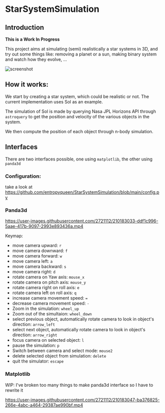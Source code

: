 # StarSystemSimulation

## Introduction

**This is a Work In Progress**

This project aims at simulating (semi) realistically a star systems in 3D, and try out some things like: 
removing a planet or a sun, making binary system and watch how they evolve, ...

![screenshot](./screenshot/screenshot.png)

## How it works:

We start by creating a star system, which could be realistic or not. The current implementation uses Sol as an example.

The simulation of Sol is made by querying Nasa JPL Horizons API through `astroquery` to get the position and velocity of
the various objects in the system.

We then compute the position of each object through n-body simulation.

## Interfaces

There are two interfaces possible, one using `matplotlib`, the other using `panda3d`

### Configuration:

take a look at https://github.com/entropyqueen/StarSystemSimulation/blob/main/config.py 

### Panda3d

https://user-images.githubusercontent.com/2721112/210183033-ddf1c996-5aae-417b-9097-2993e893436a.mp4

Keymap:

- move camera upward: `r`
- move camera downward: `f`
- move camera forward: `w`
- move camera left: `a`
- move camera backward: `s`
- move camera right: `d`
- rotate camera on Yaw axis: `mouse_x`
- rotate camera on pitch axis: `mouse_y`
- rotate camera right on roll axis: `e`
- rotate camera left on roll axis: `q`
- increase camera movement speed: `=`
- decrease camera movement speed: `-`
- Zoom in the simulation: `wheel_up`
- Zoom out of the simultaion: `wheel_down`
- select previous object, automatically rotate camera to look in object's direction: `arrow_left`
- select next object, automatically rotate camera to look in object's direction: `arrow_right`
- focus camera on selected object: `l`
- pause the simulation: `p`
- Switch between camera and select mode: `mouse2`
- delete selected object from simulation: `delete`
- quit the simulator: `escape`

### Matplotlib

WIP: I've broken too many things to make panda3d interface so I have to rewrite it

https://user-images.githubusercontent.com/2721112/210183047-ba376825-266e-4abc-a464-29387ae990bf.mp4

